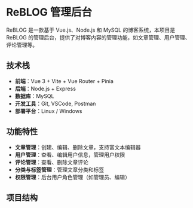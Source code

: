 # ReBLOG 管理后台

ReBLOG 是一款基于 Vue.js、Node.js 和 MySQL 的博客系统，本项目是 ReBLOG 的管理后台，提供了对博客内容的管理功能，如文章管理、用户管理、评论管理等。

## 技术栈

- **前端**：Vue 3 + Vite + Vue Router + Pinia
- **后端**：Node.js + Express
- **数据库**：MySQL
- **开发工具**：Git, VSCode, Postman
- **部署平台**：Linux / Windows

## 功能特性

- **文章管理**：创建、编辑、删除文章，支持富文本编辑器
- **用户管理**：查看、编辑用户信息，管理用户权限
- **评论管理**：查看、删除文章评论
- **分类与标签管理**：管理文章分类和标签
- **权限管理**：后台用户角色管理（如管理员、编辑）

## 项目结构

